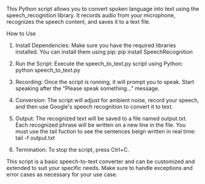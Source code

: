 
This Python script allows you to convert spoken language into text using the speech_recognition library. It records audio from your microphone, recognizes the speech content, and saves it to a text file.

How to Use
1. Install Dependencies: Make sure you have the required libraries installed. You can install them using pip:  pip install SpeechRecognition

2. Run the Script: Execute the speech_to_text.py script using Python:  python speech_to_text.py

3. Recording: Once the script is running, it will prompt you to speak. Start speaking after the "Please speak something..." message.

4. Conversion: The script will adjust for ambient noise, record your speech, and then use Google's speech recognition to convert it to text.

5. Output: The recognized text will be saved to a file named output.txt. Each recognized phrase will be written on a new line in the file. You must use the tail fuction to see the sentences beign written in real time:  tail -f output.txt

6. Termination: To stop the script, press Ctrl+C.

This script is a basic speech-to-text converter and can be customized and extended to suit your specific needs. Make sure to handle exceptions and error cases as necessary for your use case.


